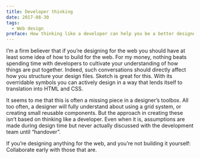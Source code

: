 ```yaml
---
title: Developer thinking
date: 2017-08-30
tags:
  - Web design
preface: How thinking like a developer can help you be a better designer
---
```

I’m a firm believer that if you’re designing for the web you should have at least some idea of how to build for the web. For my money, nothing beats spending time with developers to cultivate your understanding of how things are put together. Indeed, such conversations should directly affect how you structure your design files. Sketch is great for this. With its overridable symbols you can actively design in a way that lends itself to translation into HTML and CSS.

It seems to me that this is often a missing piece in a designer’s toolbox. All too often, a designer will fully understand about using a grid system, or creating small reusable components. But the approach in creating these isn’t based on thinking like a developer. Even when it is, assumptions are made during design time but never actually discussed with the development team until “handover”.

If you’re designing anything for the web, and you’re not building it yourself: Collaborate early with those that are.